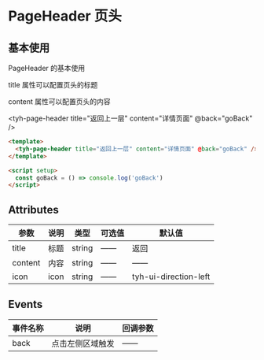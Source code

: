 # PageHeader 页头

## 基本使用

PageHeader 的基本使用

title 属性可以配置页头的标题

content 属性可以配置页头的内容

<tyh-page-header title="返回上一层" content="详情页面" @back="goBack" />

```html
<template>
  <tyh-page-header title="返回上一层" content="详情页面" @back="goBack" />
</template>

<script setup>
  const goBack = () => console.log('goBack')
</script>
```

## Attributes

| 参数    | 说明 | 类型   | 可选值 | 默认值                |
| ------- | ---- | ------ | ------ | --------------------- |
| title   | 标题 | string | ——     | 返回                  |
| content | 内容 | string | ——     | ——                    |
| icon    | icon | string | ——     | tyh-ui-direction-left |

## Events

| 事件名称 | 说明             | 回调参数 |
| -------- | ---------------- | -------- |
| back     | 点击左侧区域触发 | ——       |

<script setup>
  const goBack = () => console.log('goBack')
</script>
